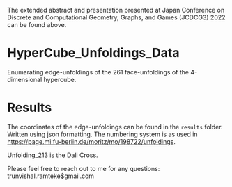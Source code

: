 The extended abstract and presentation presented at Japan Conference on Discrete and Computational Geometry, Graphs, and Games (JCDCG3) 2022 can be found above.

# HyperCube_Unfoldings_Data
Enumarating edge-unfoldings of the 261 face-unfoldings of the 4-dimensional hypercube. 

# Results
The coordinates of the edge-unfoldings can be found in the ```results``` folder. Written using json formatting.
The numbering system is as used in https://page.mi.fu-berlin.de/moritz/mo/198722/unfoldings.

Unfolding_213 is the Dali Cross.

Please feel free to reach out to me for any questions: trunvishal.ramteke$gmail.com 

